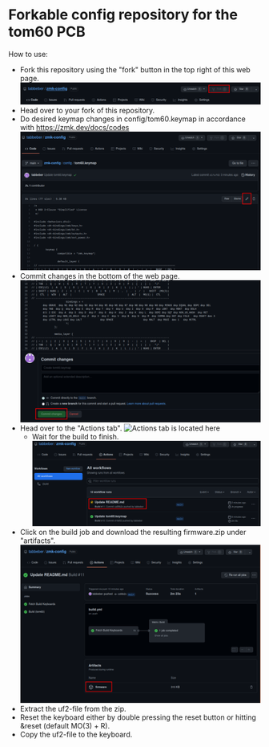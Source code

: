# Forkable config repository for the tom60 PCB
How to use:
* Fork this repository using the "fork" button in the top right of this web page.
![Fork](img/forkrepo.png)
* Head over to your fork of this repository.
* Do desired keymap changes in config/tom60.keymap in accordance with https://zmk.dev/docs/codes  
![Edit the keymap using the edit button here](img/editkeymap.png)
* Commit changes in the bottom of the web page.
![Remember to commit in order to save and trigger a new firmware build](img/Commitchanges.png)
* Head over to the "Actions tab".
![Actions tab is located here](actionstab.png)
  * Wait for the build to finish.
  ![Wait for the build job to complete. Feel free to click the build job now as well](img/waitforbuild.png)
* Click on the build job and download the resulting firmware.zip under "artifacts".
![No images from this point on. Good luck soldier](img/firmware.png)
* Extract the uf2-file from the zip.
* Reset the keyboard either by double pressing the reset button or hitting &reset (default MO(3) + R).
* Copy the uf2-file to the keyboard.
